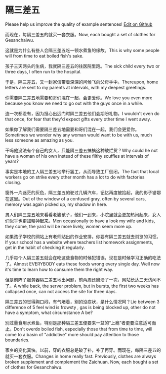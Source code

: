 # 隔三差五

Please help us improve the quality of example sentences! [Edit on Github](https://github.com/jiyushe/jiyu-example-sentence-source/blob/main/chinese/gesanchawu.md)

<p><span class="chinese">而现在，每隔三差五的就买一套衣服。</span><span class="english">Now, each bought a set of clothes for Gesanchaiwu.</span></p>

<p><span class="chinese">这就是为什么有些人会隔三差五吃一顿水煮鱼的缘故。</span><span class="english">This is why some people will from time to eat boiled fish's sake.</span></p>

<p><span class="chinese">孩子三天两头的生病，我就隔三差五的往医院里跑。</span><span class="english">The sick child every two or three days, I often run to the hospital.</span></p>

<p><span class="chinese">于是，隔三差五，又一封家信带着深深的问候飞向父母手中。</span><span class="english">Thereupon, home letters are sent to my parents at intervals, with my deepest greetings.</span></p>

<p><span class="chinese">你需要隔三差五地需要和哥们混在一起，会更爱你。</span><span class="english">We love you even more because you know we need to go out with the guys once in a while.</span></p>

<p><span class="chinese">连一次都没有，因为担心出远门时隔三差五他们会期盼礼物。</span><span class="english">I wouldn't even do that once, for fear that they'd expect gifts every other time I went away.</span></p>

<p><span class="chinese">如果你了解我们需要隔三差五地需要和哥们混在一起，我们会更爱你。</span><span class="english">Sometimes we wonder why any woman would want to be with us, much less someone as amazing as you.</span></p>

<p><span class="chinese">干吗他没法有个自己的女人，只能隔三差五搞搞这种破烂货？</span><span class="english">Why could he not have a woman of his own instead of these filthy scuffles at intervals of years?</span></p>

<p><span class="chinese">事实是本地的工人隔三差五地举行罢工，从而导致工厂倒闭。</span><span class="english">The fact that local workers go on strike every other month has a lot to do with factories closing.</span></p>

<p><span class="chinese">窗外一片迷茫的灰色，隔三差五的驶过几辆汽车，记忆再度被拾起，我的影子错鄂在这里。</span><span class="english">Out of the window of a confused gray, often by several cars, memory was again picked up, my shadow in here.</span></p>

<p><span class="chinese">男人们隔三差五地来看看老婆孩子，他们一到来，小院里就会更加热闹起来，女人们似乎也更加精神起来。</span><span class="english">Men occasionally to have a look my wife and kids, they come, the yard will be more lively, women seem more up.</span></p>

<p><span class="chinese">如果孩子学校的网站上有老师贴出的作业安排，你要有隔三差五就去浏览的习惯。</span><span class="english">If your school has a website where teachers list homework assignments, get in the habit of checking it regularly.</span></p>

<p><span class="chinese">几乎每个人隔三差五就会在吃这些食物的时候犯错误，现在是时候学习正确的吃法了。</span><span class="english">Almost EVERYBODY eats these foods wrong every single day. Well now it's time to learn how to consume them the right way.</span></p>

<p><span class="chinese">但是前阵子服务器隔三差五地出问题，前两周还崩溃了一次，网站长达三天访问不了。</span><span class="english">A while back, the server problem, but in bursts, the first two weeks has collapsed once, can not access the site for three days.</span></p>

<p><span class="chinese">隔三差五的觉得胸口闷，有气堵着，别的没症状，是什么情况阿？</span><span class="english">Lie between 3 difference of 5 feel wind is frowsty , gas is being blocked up, other do not have a symptom, what circumstance A be?</span></p>

<p><span class="chinese">别过量食用水煮鱼，特别是那种隔三差五便要来一盆的“上瘾”者更要注意适可而止。</span><span class="english">Don't overdo boiled fish, especially those that from time to time, will come to a basin of "addictive" more should pay attention to those boundaries.</span></p>

<p><span class="chinese">家乡的变化真快。以前，穿的衣服总是破了补，补了再穿。而现在，每隔三差五的就买一套衣服。</span><span class="english">Changes in home really fast. Previously, clothes are always broken supplement and complement the Zaichuan. Now, each bought a set of clothes for Gesanchaiwu.</span></p>

